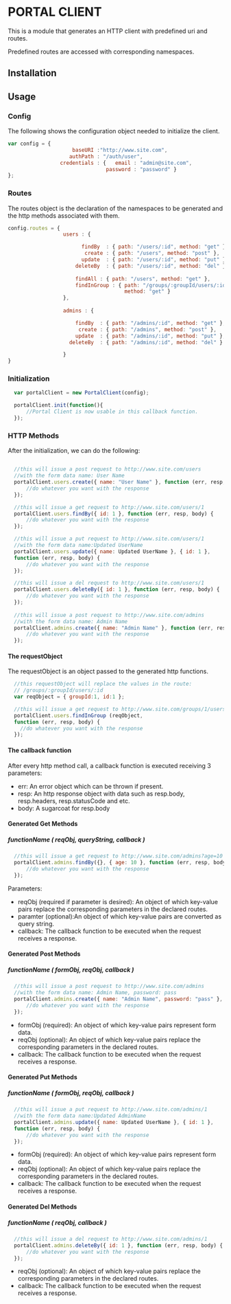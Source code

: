 # PORTAL CLIENT

This is a module that generates an HTTP client with predefined uri and
routes.

Predefined routes are accessed with corresponding namespaces.

## Installation

## Usage

### Config
The following shows the configuration object needed to initialize the
client.

```javascript
var config = {
                     baseURI :"http://www.site.com",
                    authPath : "/auth/user",
                 credentials : {   email : "admin@site.com",
                                password : "password" }
};
```

### Routes
The routes object is the declaration of the namespaces to be generated
and the http methods associated with them.
```javascript
config.routes = {
                  users : {

                        findBy  : { path: "/users/:id", method: "get" },
                         create : { path: "/users", method: "post" },
                        update  : { path: "/users/:id", method: "put" },
                      deleteBy  : { path: "/users/:id", method: "del" },
                    
                      findAll : { path: "/users", method: "get" },
                      findInGroup : { path: "/groups/:groupId/users/:id",
                                      method: "get" }
                  },
            
                  admins : {

                      findBy  : { path: "/admins/:id", method: "get" },
                       create : { path: "/admins", method: "post" },
                      update  : { path: "/admins/:id", method: "put" },
                    deleteBy  : { path: "/admins/:id", method: "del" }

                  }
}
```
### Initialization
```javascript
  var portalClient = new PortalClient(config);

  portalClient.init(function(){
      //Portal Client is now usable in this callback function.
  });
```
### HTTP Methods
After the initialization, we can do the following:
```javascript

  //this will issue a post request to http://www.site.com/users
  //with the form data name: User Name
  portalClient.users.create({ name: "User Name" }, function (err, resp, body) {
      //do whatever you want with the response
  });

  //this will issue a get request to http://www.site.com/users/1
  portalClient.users.findBy({ id: 1 }, function (err, resp, body) {
      //do whatever you want with the response
  });

  //this will issue a put request to http://www.site.com/users/1
  //with the form data name:Updated UserName
  portalClient.users.update({ name: Updated UserName }, { id: 1 }, 
  function (err, resp, body) {
      //do whatever you want with the response
  });

  //this will issue a del request to http://www.site.com/users/1
  portalClient.users.deleteBy({ id: 1 }, function (err, resp, body) {
      //do whatever you want with the response
  });
 
  //this will issue a post request to http://www.site.com/admins
  //with the form data name: Admin Name
  portalClient.admins.create({ name: "Admin Name" }, function (err, resp, body) {
      //do whatever you want with the response
  });
```

#### The requestObject
The requestObject is an object passed to the generated http functions.
```javascript
  //this requestObject will replace the values in the route:
  // /groups/:groupId/users/:id
  var reqObject = { groupId:1, id:1 };

  //this will issue a get request to http://www.site.com/groups/1/users/1
  portalClient.users.findInGroup (reqObject, 
  function (err, resp, body) {
    //do whatever you want with the response
  });

```
#### The callback function

After every http method call, a callback function is executed receiving
3 parameters:
+ err: An error object which can be thrown if present.
+ resp: An http response object with data such as resp.body,
resp.headers, resp.statusCode and etc.
+ body: A sugarcoat for resp.body

#### Generated Get Methods
#####  functionName ( reqObj, queryString, callback )
```javascript
  //this will issue a get request to http://www.site.com/admins?age=10
  portalClient.admins.findBy({}, { age: 10 }, function (err, resp, body) {
      //do whatever you want with the response
  });
```
Parameters:
+ reqObj (required if parameter is desired): An object of which
 key-value pairs replace the corresponding parameters in the declared
routes.
+ paramter (optional):An object of which key-value pairs are converted as
 query string.
+ callback: The callback function to be executed when the request
 receives a response.

#### Generated Post Methods
#####  functionName ( formObj, reqObj, callback )
```javascript
  //this will issue a post request to http://www.site.com/admins
  //with the form data name: Admin Name, password: pass
  portalClient.admins.create({ name: "Admin Name", password: "pass" }, function (err, resp, body) {
      //do whatever you want with the response
  });
```
+ formObj (required): An object of which key-value pairs represent
form data.
+ reqObj (optional): An object of which
 key-value pairs replace the corresponding parameters in the declared
routes.
+ callback: The callback function to be executed when the request
 receives a response.

#### Generated Put Methods
##### functionName ( formObj, reqObj, callback )
```javascript
  //this will issue a put request to http://www.site.com/admins/1
  //with the form data name:Updated AdminName
  portalClient.admins.update({ name: Updated UserName }, { id: 1 }, 
  function (err, resp, body) {
      //do whatever you want with the response
  });
```
+ formObj (required): An object of which key-value pairs represent
form data.
+ reqObj (optional): An object of which
 key-value pairs replace the corresponding parameters in the declared
routes.
+ callback: The callback function to be executed when the request
 receives a response.

#### Generated Del Methods
##### functionName ( reqObj, callback )
```javascript
  //this will issue a del request to http://www.site.com/admins/1
  portalClient.admins.deleteBy({ id: 1 }, function (err, resp, body) {
      //do whatever you want with the response
  });
```
+ reqObj (optional): An object of which
 key-value pairs replace the corresponding parameters in the declared
routes.
+ callback: The callback function to be executed when the request
 receives a response.
